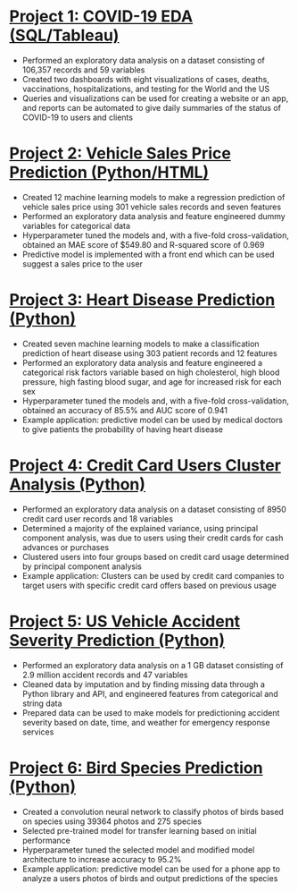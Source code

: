 # [Project 1: COVID-19 EDA (SQL/Tableau)](https://github.com/MichaelBryantDS/COVID19-EDA)
- Performed an exploratory data analysis on a dataset consisting of 106,357 records and 59 variables
- Created two dashboards with eight visualizations of cases, deaths, vaccinations, hospitalizations, and testing for the World and the US
- Queries and visualizations can be used for creating a website or an app, and reports can be automated to give daily summaries of the status of COVID-19 to users and clients

# [Project 2: Vehicle Sales Price Prediction (Python/HTML)](https://github.com/MichaelBryantDS/vehicle-price-pred)
- Created 12 machine learning models to make a regression prediction of vehicle sales price using 301 vehicle sales records and seven features
- Performed an exploratory data analysis and feature engineered dummy variables for categorical data
- Hyperparameter tuned the models and, with a five-fold cross-validation, obtained an MAE score of $549.80 and R-squared score of 0.969
- Predictive model is implemented with a front end which can be used suggest a sales price to the user

# [Project 3: Heart Disease Prediction (Python)](https://github.com/MichaelBryantDS/Heart-Disease-Prediction)
- Created seven machine learning models to make a classification prediction of heart disease using 303 patient records and 12 features
- Performed an exploratory data analysis and feature engineered a categorical risk factors variable based on high cholesterol, high blood pressure, high fasting blood sugar, and age for increased risk for each sex
- Hyperparameter tuned the models and, with a five-fold cross-validation, obtained an accuracy of 85.5% and AUC score of 0.941
- Example application: predictive model can be used by medical doctors to give patients the probability of having heart disease

# [Project 4: Credit Card Users Cluster Analysis (Python)](https://github.com/MichaelBryantDS/Credit-Card-Users-Cluster-Analysis)
- Performed an exploratory data analysis on a dataset consisting of 8950 credit card user records and 18 variables
- Determined a majority of the explained variance, using principal component analysis, was due to users using their credit cards for cash advances or purchases
- Clustered users into four groups based on credit card usage determined by principal component analysis
- Example application: Clusters can be used by credit card companies to target users with specific credit card offers based on previous usage

# [Project 5: US Vehicle Accident Severity Prediction (Python)](https://github.com/MichaelBryantDS/US-Vehicle-Accident-Severity-Prediction)
- Performed an exploratory data analysis on a 1 GB dataset consisting of 2.9 million accident records and 47 variables
- Cleaned data by imputation and by finding missing data through a Python library and API, and engineered features from categorical and string data
- Prepared data can be used to make models for predictioning accident severity based on date, time, and weather for emergency response services

# [Project 6: Bird Species Prediction (Python)](https://github.com/MichaelBryantDS/Bird-Species-Prediction)
- Created a convolution neural network to classify photos of birds based on species using 39364 photos and 275 species
- Selected pre-trained model for transfer learning based on initial performance
- Hyperparameter tuned the selected model and modified model architecture to increase accuracy to 95.2%
- Example application: predictive model can be used for a phone app to analyze a users photos of birds and output predictions of the species
